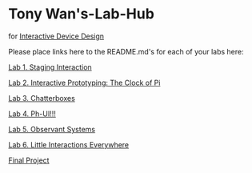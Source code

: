 # Tony Wan's-Lab-Hub
for [Interactive Device Design](https://github.com/FAR-Lab/Developing-and-Designing-Interactive-Devices/)

Please place links here to the README.md's for each of your labs here:

[Lab 1. Staging Interaction](https://github.com/twan0305/Interactive-Lab-Hub/tree/Fall2022/Lab_1)

[Lab 2. Interactive Prototyping: The Clock of Pi](https://github.com/twan0305/Interactive-Lab-Hub/tree/Fall2022/Lab_2)

[Lab 3. Chatterboxes](https://github.com/twan0305/Interactive-Lab-Hub/tree/Fall2022/Lab_3)

[Lab 4. Ph-UI!!!](https://github.com/twan0305/Interactive-Lab-Hub/tree/Fall2022/Lab_4)

[Lab 5. Observant Systems](https://github.com/twan0305/Interactive-Lab-Hub/tree/Fall2022/Lab_5)

[Lab 6. Little Interactions Everywhere](https://github.com/twan0305/Interactive-Lab-Hub/tree/Fall2022/Lab_6)

[Final Project](https://github.com/FAR-Lab/Developing-and-Designing-Interactive-Devices/blob/2021Fall/FinalProject.md)<!--[](Final%20Project/)-->

